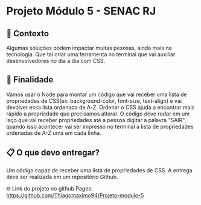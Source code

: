 # Projeto Módulo 5 - SENAC RJ


## 📌 Contexto

Algumas soluções podem impactar muitas pesosas, ainda mais na tecnologia. Que tal criar uma ferramenta no terminal que vai auxiliar desenvolvedores no dia a dia com CSS.

## 🚀 Finalidade

Vamos usar o Node para montar um código que vai receber uma lista de propriedades de CSS(ex: background-color, font-size, text-align) e vai devolver essa lista ordenada de A-Z. Ordenar o CSS ajuda a encontrar mais rápido a propriedade que precisamos alterar.
O código deve rodar em um laço que vai receber propriedades até a pessoa digitar a palavra "SAIR", quando isso acontecer vai ser impresso no terminal a lista de propriedades ordenadas de A-Z uma em cada linha.

## 📋 O que devo entregar? 

Um código capaz de receber uma lista de propriedades de CSS. A entrega deve ser realizada em um repositório Github.


🌐 Link do projeto no github Pages: https://github.com/Thiagomaximo94/Projeto-modulo-5

